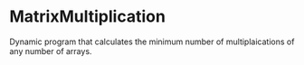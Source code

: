 # MatrixMultiplication
Dynamic program that calculates the minimum number of multiplaications of any number of arrays.
